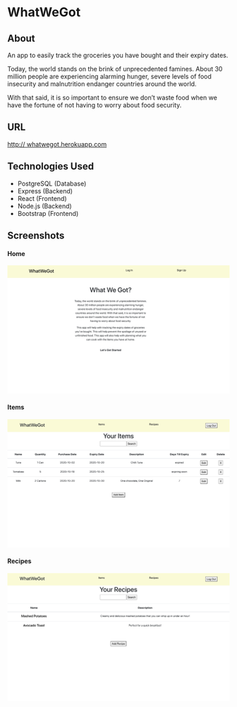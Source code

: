 # WhatWeGot

## About

An app to easily track the groceries you have bought and their expiry dates. 

Today, the world stands on the brink of unprecedented famines. About 30 million people are experiencing alarming hunger, severe levels of food insecurity and malnutrition endanger countries around the world. 

With that said, it is so important to ensure we don’t waste food when we have the fortune of not having to worry about food security.

## URL 

<a href="http://whatwegot.herokuapp.com">http:// whatwegot.herokuapp.com</a>

## Technologies Used

- PostgreSQL (Database)
- Express (Backend)
- React (Frontend)
- Node.js (Backend)
- Bootstrap (Frontend)

## Screenshots

#### Home
<img src="screenshots/Home.png"/>

#### Items
<img src="screenshots/Items.png"/>

#### Recipes
<img src="screenshots/Recipes.png"/>




